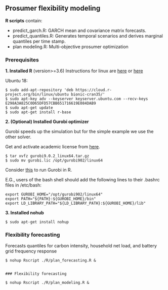 
## Prosumer flexibility modeling

**R scripts** contain:

- predict_garch.R: GARCH mean and covariance matrix forecasts.
- predict_quantiles.R: Generates temporal scenarios and derives marginal quantiles per time stamp.
- plan modeling.R: Multi-objective prosumer optimization

### Prerequisites

**1. Installed R** (version>=3.6)
Instructions for linux are [here](https://blog.zenggyu.com/en/post/2018-01-29/installing-r-r-packages-e-g-tidyverse-and-rstudio-on-ubuntu-linux/) or [here](https://www.digitalocean.com/community/tutorials/how-to-install-r-on-ubuntu-18-04-quickstart)

Ubuntu 18:

    $ sudo add-apt-repository 'deb https://cloud.r-project.org/bin/linux/ubuntu bionic-cran35/'
    $ sudo apt-key adv --keyserver keyserver.ubuntu.com --recv-keys E298A3A825C0D65DFD57CBB651716619E084DAB9
    $ sudo apt-get update
    $ sudo apt-get install r-base

**2. (Optional) Installed Gurobi optimizer**

Gurobi speeds up the simulation but for the simple example we use the other solver.

Get and activate academic license from [here](https://cran.r-project.org/web/packages/prioritizr/vignettes/gurobi_installation.html).

    $ tar xvfz gurobi9.0.2_linux64.tar.gz
    $ sudo mv gurobi.lic /opt/gurobi902/linux64

Consider [this](https://stackoverflow.com/questions/44007425/gurobi-package-does-not-load-in-ubuntu-14-04-error-in-dyn-loadfile-dllpath) to run Gurobi in R.

E.G., users of the bash shell should add the following lines to their .bashrc files in /etc/bash:

    export GUROBI_HOME="/opt/gurobi902/linux64"
    export PATH="${PATH}:${GUROBI_HOME}/bin"
    export LD_LIBRARY_PATH="${LD_LIBRARY_PATH}:${GUROBI_HOME}/lib"

**3. Installed nohub**

    $ sudo apt-get install nohup

### Flexibility forecasting

Forecasts quantiles for carbon intensity, household net load, and battery grid frequency response

    $ nohup Rscript ./R/plan_forecasting.R &


    ### Flexibility forecasting

    $ nohup Rscript ./R/plan_modeling.R &
